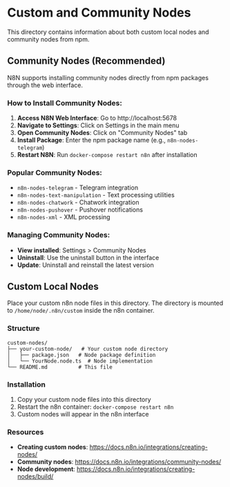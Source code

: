# Custom and Community Nodes

This directory contains information about both custom local nodes and community nodes from npm.

## Community Nodes (Recommended)

N8N supports installing community nodes directly from npm packages through the web interface.

### How to Install Community Nodes:

1. **Access N8N Web Interface**: Go to http://localhost:5678
2. **Navigate to Settings**: Click on Settings in the main menu
3. **Open Community Nodes**: Click on "Community Nodes" tab
4. **Install Package**: Enter the npm package name (e.g., `n8n-nodes-telegram`)
5. **Restart N8N**: Run `docker-compose restart n8n` after installation

### Popular Community Nodes:

- `n8n-nodes-telegram` - Telegram integration
- `n8n-nodes-text-manipulation` - Text processing utilities
- `n8n-nodes-chatwork` - Chatwork integration
- `n8n-nodes-pushover` - Pushover notifications
- `n8n-nodes-xml` - XML processing

### Managing Community Nodes:

- **View installed**: Settings > Community Nodes
- **Uninstall**: Use the uninstall button in the interface
- **Update**: Uninstall and reinstall the latest version

## Custom Local Nodes

Place your custom n8n node files in this directory. The directory is mounted to `/home/node/.n8n/custom` inside the n8n container.

### Structure

```
custom-nodes/
├── your-custom-node/   # Your custom node directory
│   ├── package.json   # Node package definition
│   └── YourNode.node.ts  # Node implementation
└── README.md          # This file
```

### Installation

1. Copy your custom node files into this directory
2. Restart the n8n container: `docker-compose restart n8n`
3. Custom nodes will appear in the n8n interface

### Resources

- **Creating custom nodes**: https://docs.n8n.io/integrations/creating-nodes/
- **Community nodes**: https://docs.n8n.io/integrations/community-nodes/
- **Node development**: https://docs.n8n.io/integrations/creating-nodes/build/
